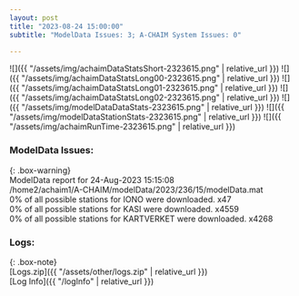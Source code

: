 ```yaml
---
layout: post
title: "2023-08-24 15:00:00"
subtitle: "ModelData Issues: 3; A-CHAIM System Issues: 0"

---
```


![]({{ "/assets/img/achaimDataStatsShort-2323615.png" | relative_url }})
![]({{ "/assets/img/achaimDataStatsLong00-2323615.png" | relative_url }})
![]({{ "/assets/img/achaimDataStatsLong01-2323615.png" | relative_url }})
![]({{ "/assets/img/achaimDataStatsLong02-2323615.png" | relative_url }})
![]({{ "/assets/img/modelDataDataStats-2323615.png" | relative_url }})
![]({{ "/assets/img/modelDataStationStats-2323615.png" | relative_url }})
![]({{ "/assets/img/achaimRunTime-2323615.png" | relative_url }})


### ModelData Issues:  
  
{: .box-warning}  
 ModelData report for 24-Aug-2023 15:15:08   
 /home2/achaim1/A-CHAIM/modelData/2023/236/15/modelData.mat   
 0% of all possible stations for IONO were downloaded. x47   
 0% of all possible stations for KASI were downloaded. x4559   
 0% of all possible stations for KARTVERKET were downloaded. x4268   
  


### Logs:  
  
{: .box-note}  
[Logs.zip]({{ "/assets/other/logs.zip" | relative_url }})  
[Log Info]({{ "/logInfo" | relative_url }})  
